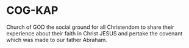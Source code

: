 # COG-KAP
Church of GOD the social ground for all Christendom to share their experience about their faith in Christ JESUS and pertake the covenant which was made to our father Abraham. 
